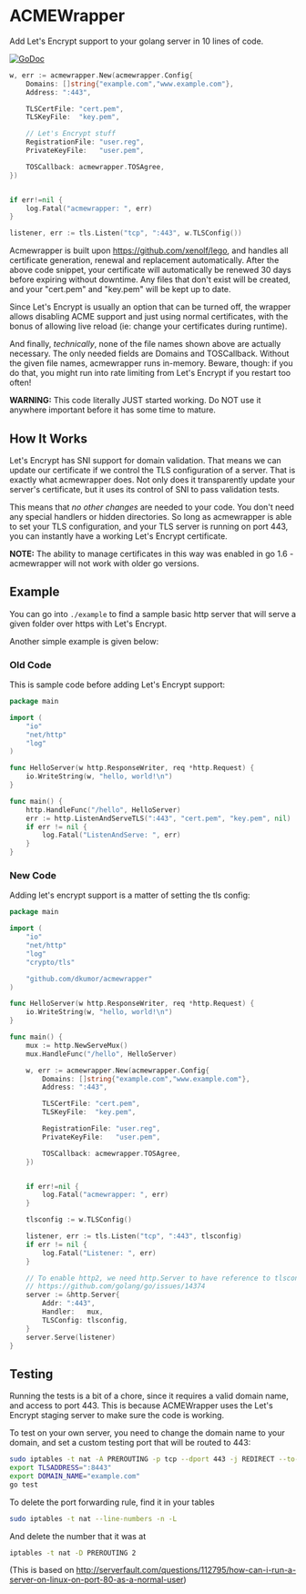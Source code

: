 # ACMEWrapper

Add Let's Encrypt support to your golang server in 10 lines of code.

[![GoDoc](https://godoc.org/github.com/dkumor/acmewrapper?status.svg)](https://godoc.org/github.com/dkumor/acmewrapper)

```go
w, err := acmewrapper.New(acmewrapper.Config{
	Domains: []string{"example.com","www.example.com"},
	Address: ":443",

	TLSCertFile: "cert.pem",
	TLSKeyFile:  "key.pem",

	// Let's Encrypt stuff
	RegistrationFile: "user.reg",
	PrivateKeyFile:   "user.pem",

	TOSCallback: acmewrapper.TOSAgree,
})


if err!=nil {
	log.Fatal("acmewrapper: ", err)
}

listener, err := tls.Listen("tcp", ":443", w.TLSConfig())
```

Acmewrapper is built upon https://github.com/xenolf/lego, and handles all certificate generation, renewal
and replacement automatically. After the above code snippet, your certificate will automatically be renewed 30 days before expiring without downtime. Any files that don't exist will be created, and your "cert.pem" and "key.pem" will be kept up to date.

Since Let's Encrypt is usually an option that can be turned off, the wrapper allows disabling ACME support and just using normal certificates, with the bonus of allowing live reload (ie: change your certificates during runtime).

And finally, *technically*, none of the file names shown above are actually necessary. The only needed fields are Domains and TOSCallback. Without the given file names, acmewrapper runs in-memory. Beware, though: if you do that, you might run into rate limiting from Let's Encrypt if you restart too often!

**WARNING:** This code literally JUST started working. Do NOT use it anywhere important before it has some time to mature.

## How It Works

Let's Encrypt has SNI support for domain validation. That means we can update our certificate if we control the TLS configuration of a server. That is exactly what acmewrapper does. Not only does it transparently update your server's certificate, but it uses its control of SNI to pass validation tests.

This means that *no other changes* are needed to your code. You don't need any special handlers or hidden directories. So long as acmewrapper is able to set your TLS configuration, and your TLS server is running on port 443, you can instantly have a working Let's Encrypt certificate.

**NOTE:** The ability to manage certificates in this way was enabled in go 1.6 - acmewrapper will not work with older go versions.

## Example

You can go into `./example` to find a sample basic http server that will serve a given folder over https with Let's Encrypt.

Another simple example is given below:

### Old Code

This is sample code before adding Let's Encrypt support:

```go
package main

import (
    "io"
    "net/http"
    "log"
)

func HelloServer(w http.ResponseWriter, req *http.Request) {
    io.WriteString(w, "hello, world!\n")
}

func main() {
    http.HandleFunc("/hello", HelloServer)
    err := http.ListenAndServeTLS(":443", "cert.pem", "key.pem", nil)
    if err != nil {
        log.Fatal("ListenAndServe: ", err)
    }
}
```

### New Code

Adding let's encrypt support is a matter of setting the tls config:

```go
package main

import (
    "io"
    "net/http"
    "log"
	"crypto/tls"

	"github.com/dkumor/acmewrapper"
)

func HelloServer(w http.ResponseWriter, req *http.Request) {
    io.WriteString(w, "hello, world!\n")
}

func main() {
	mux := http.NewServeMux()
    mux.HandleFunc("/hello", HelloServer)

	w, err := acmewrapper.New(acmewrapper.Config{
		Domains: []string{"example.com","www.example.com"},
		Address: ":443",

		TLSCertFile: "cert.pem",
		TLSKeyFile:  "key.pem",

		RegistrationFile: "user.reg",
		PrivateKeyFile:   "user.pem",

		TOSCallback: acmewrapper.TOSAgree,
	})


	if err!=nil {
		log.Fatal("acmewrapper: ", err)
	}

	tlsconfig := w.TLSConfig()

	listener, err := tls.Listen("tcp", ":443", tlsconfig)
    if err != nil {
        log.Fatal("Listener: ", err)
    }

	// To enable http2, we need http.Server to have reference to tlsconfig
	// https://github.com/golang/go/issues/14374
	server := &http.Server{
		Addr: ":443",
		Handler:   mux,
		TLSConfig: tlsconfig,
	}
	server.Serve(listener)
}
```

## Testing

Running the tests is a bit of a chore, since it requires a valid domain name, and access to port 443.
This is because ACMEWrapper uses the Let's Encrypt staging server to make sure the code is working.

To test on your own server, you need to change the domain name to your domain, and set a custom testing port
that will be routed to 443:

```bash
sudo iptables -t nat -A PREROUTING -p tcp --dport 443 -j REDIRECT --to-port 8443
export TLSADDRESS=":8443"
export DOMAIN_NAME="example.com"
go test
```

To delete the port forwarding rule, find it in your tables
```bash
sudo iptables -t nat --line-numbers -n -L
```

And delete the number that it was at
```bash
iptables -t nat -D PREROUTING 2
```

(This is based on http://serverfault.com/questions/112795/how-can-i-run-a-server-on-linux-on-port-80-as-a-normal-user)
